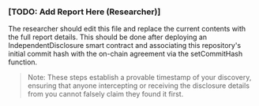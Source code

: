 
### [TODO: Add Report Here (Researcher)]

The researcher should edit this file and replace the current contents with the full report details. This should be done after deploying an IndependentDisclosure smart contract and associating this repository's initial commit hash with the on-chain agreement via the setCommitHash function.


> Note: These steps establish a provable timestamp of your discovery, ensuring that anyone intercepting or receiving the disclosure details from you cannot falsely claim they found it first.
